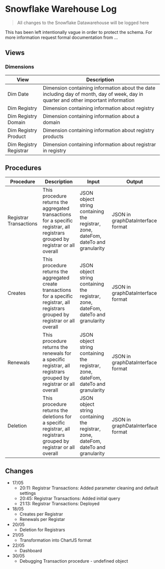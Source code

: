 # Snowflake Warehouse Log
> All changes to the Snowflake Datawarehouse will be logged here

This has been left intentionally vague in order to protect the schema.
For more information request formal documentation from ...

## Views
### Dimensions
| View   | Description |
| --   | -- |
| Dim Date | Dimension containing information about the date including day of month, day of week, day in quarter and other important information |
| Dim Registry| Dimension containing information about registry |
| Dim Registry Domain| Dimension containing information about a domain |
| Dim Registry Product| Dimension containing information about registry products  |
| Dim Registry Registrar | Dimension containing information about registrar in registry  |
## Procedures
| Procedure  | Description | Input | Output |
| --   | -- | --   | -- |
| Registrar Transactions| This procedure returns the aggregated transactions for a specific registrar, all registrars grouped by registrar or all overall | JSON object string containing the registrar, zone, dateFom, dateTo and granularity   | JSON in graphDataInterface format|
| Creates  | This procedure returns the aggregated create transactions for a specific registrar, all registrars grouped by registrar or all overall | JSON object string containing the registrar, zone, dateFom, dateTo and granularity   | JSON in graphDataInterface format|
|Renewals  | This procedure returns the renewals for a specific registrar, all registrars grouped by registrar or all overall | JSON object string containing the registrar, zone, dateFom, dateTo and granularity   | JSON in graphDataInterface format|
| Deletion  | This procedure returns the deletions for a specific registrar, all registrars grouped by registrar or all overall | JSON object string containing the registrar, zone, dateFom, dateTo and granularity   | JSON in graphDataInterface format|

## Changes

* 17/05 
  * 20:11: Registrar Transactions: Added parameter cleaning and default settings
  * 20:45: Registrar Transactions: Added initial query
  * 21:13: Registrar Transactions: Deployed
* 18/05
  * Creates per Registrar
  * Renewals per Registar
* 20/05
  * Deletion for Registrars 
* 21/05
  * Transformation into ChartJS format 
* 22/05 
  * Dashboard
* 30/05 
  * Debugging Transaction procedure - undefined object
